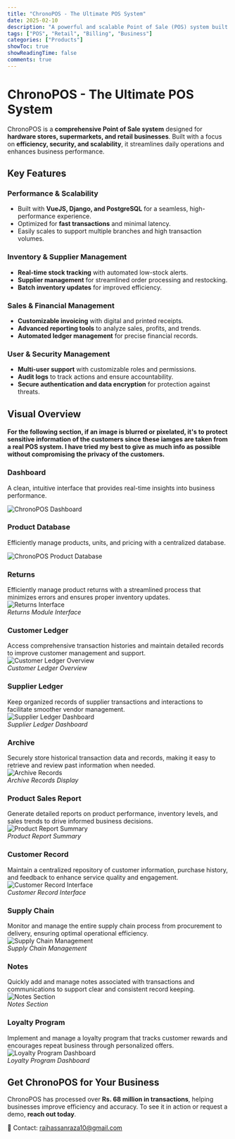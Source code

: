 ```yaml
---
title: "ChronoPOS - The Ultimate POS System"
date: 2025-02-10
description: "A powerful and scalable Point of Sale (POS) system built with VueJS, Django, and PostgreSQL."
tags: ["POS", "Retail", "Billing", "Business"]
categories: ["Products"]
showToc: true
showReadingTime: false
comments: true
---
```


# ChronoPOS - The Ultimate POS System

ChronoPOS is a **comprehensive Point of Sale system** designed for **hardware stores, supermarkets, and retail businesses**. Built with a focus on **efficiency, security, and scalability**, it streamlines daily operations and enhances business performance.

## Key Features

### Performance & Scalability
- Built with **VueJS, Django, and PostgreSQL** for a seamless, high-performance experience.
- Optimized for **fast transactions** and minimal latency.
- Easily scales to support multiple branches and high transaction volumes.

### Inventory & Supplier Management
- **Real-time stock tracking** with automated low-stock alerts.
- **Supplier management** for streamlined order processing and restocking.
- **Batch inventory updates** for improved efficiency.

### Sales & Financial Management
- **Customizable invoicing** with digital and printed receipts.
- **Advanced reporting tools** to analyze sales, profits, and trends.
- **Automated ledger management** for precise financial records.

### User & Security Management
- **Multi-user support** with customizable roles and permissions.
- **Audit logs** to track actions and ensure accountability.
- **Secure authentication and data encryption** for protection against threats.

## Visual Overview

#### For the following section, if an image is blurred or pixelated, it's to protect sensitive information of the customers since these iamges are taken from a real POS system. I have tried my best to give as much info as possible without compromising the privacy of the customers.

### Dashboard
A clean, intuitive interface that provides real-time insights into business performance.

![ChronoPOS Dashboard](/assets/dashboard.png)


### Product Database
Efficiently manage products, units, and pricing with a centralized database.

![ChronoPOS Product Database](/assets/productdb.png)

### Returns
Efficiently manage product returns with a streamlined process that minimizes errors and ensures proper inventory updates.  
![Returns Interface](/assets/returns.png)  
*Returns Module Interface*

### Customer Ledger
Access comprehensive transaction histories and maintain detailed records to improve customer management and support.  
![Customer Ledger Overview](/assets/customerledger.png)  
*Customer Ledger Overview*

### Supplier Ledger
Keep organized records of supplier transactions and interactions to facilitate smoother vendor management.  
![Supplier Ledger Dashboard](/assets/supplierledger.png)  
*Supplier Ledger Dashboard*

### Archive
Securely store historical transaction data and records, making it easy to retrieve and review past information when needed.  
![Archive Records](/assets/archive.png)  
*Archive Records Display*

### Product Sales Report
Generate detailed reports on product performance, inventory levels, and sales trends to drive informed business decisions.  
![Product Report Summary](/assets/salesreport.png)  
*Product Report Summary*

### Customer Record
Maintain a centralized repository of customer information, purchase history, and feedback to enhance service quality and engagement.  
![Customer Record Interface](/assets/customerrecord.png)  
*Customer Record Interface*

### Supply Chain
Monitor and manage the entire supply chain process from procurement to delivery, ensuring optimal operational efficiency.  
![Supply Chain Management](/assets/supplychain.png)  
*Supply Chain Management*

### Notes
Quickly add and manage notes associated with transactions and communications to support clear and consistent record keeping.  
![Notes Section](/assets/notes.png)  
*Notes Section*

### Loyalty Program
Implement and manage a loyalty program that tracks customer rewards and encourages repeat business through personalized offers.  
![Loyalty Program Dashboard](/assets/loyaltyrewards.png)  
*Loyalty Program Dashboard*


## Get ChronoPOS for Your Business

ChronoPOS has processed over **Rs. 68 million in transactions**, helping businesses improve efficiency and accuracy. To see it in action or request a demo, **reach out today**.

📩 Contact: [raihassanraza10@gmail.com](mailto:raihassanraza10@gmail.com)

